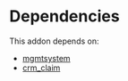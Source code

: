 # Dependencies

This addon depends on:

- [mgmtsystem](https://github.com/bringout/oca-technical)
- [crm_claim](https://github.com/bringout/oca-technical)
